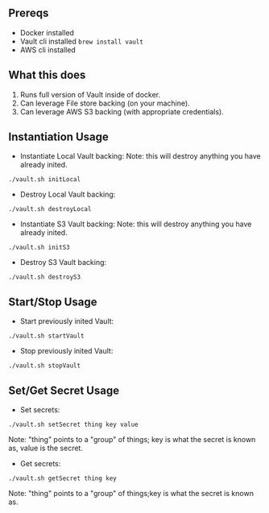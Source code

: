 
## Prereqs
* Docker installed
* Vault cli installed `brew install vault`
* AWS cli installed

## What this does

1. Runs full version of Vault inside of docker.
2. Can leverage File store backing (on your machine).
3. Can leverage AWS S3 backing (with appropriate credentials).

## Instantiation Usage
* Instantiate Local Vault backing:
Note: this will destroy anything you have already inited.
```
./vault.sh initLocal
```
* Destroy Local Vault backing:
```
./vault.sh destroyLocal
```
* Instantiate S3 Vault backing:
Note: this will destroy anything you have already inited.
```
./vault.sh initS3
```
* Destroy S3 Vault backing:
```
./vault.sh destroyS3
```

## Start/Stop Usage
* Start previously inited Vault:
```
./vault.sh startVault
```
* Stop previously inited Vault:
```
./vault.sh stopVault
```

## Set/Get Secret Usage
* Set secrets:
```
./vault.sh setSecret thing key value
```
Note: "thing" points to a "group" of things; key is what the secret is known as, value is the secret.

* Get secrets:
```
./vault.sh getSecret thing key
```
Note: "thing" points to a "group" of things;key is what the secret is known as.